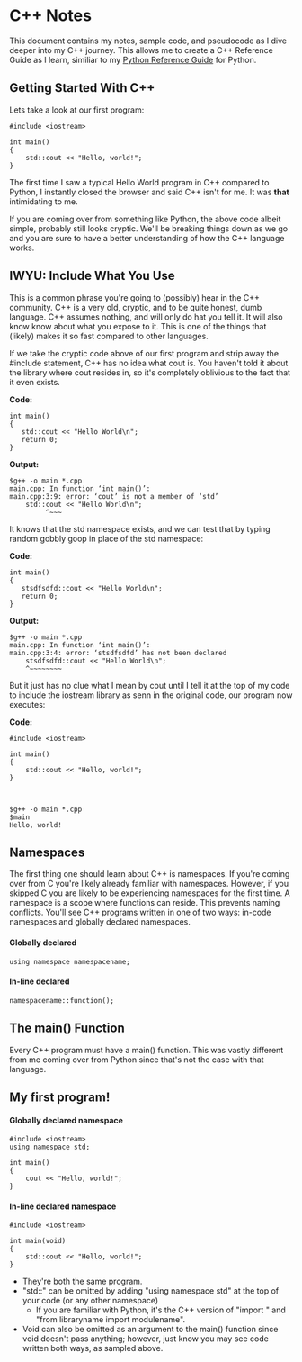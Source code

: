 # C++ Notes

This document contains my notes, sample code, and pseudocode as I dive deeper into my C++ journey. This allows me to create a C++ Reference Guide as I learn, similiar to my [Python Reference Guide](https://github.com/TypicalRandomNerd/python-reference-guide) for Python.

## Getting Started With C++
Lets take a look at our first program:

    #include <iostream>

    int main()
    {
        std::cout << "Hello, world!";
    }
    
The first time I saw a typical Hello World program in C++ compared to Python, I instantly closed the browser and said C++ isn't for me. It was **that** intimidating to me.  

If you are coming over from something like Python, the above code albeit simple, probably still looks cryptic. We'll be breaking things down as we go and you are sure to have a better understanding of how the C++ language works.

## IWYU: Include What You Use
This is a common phrase you're going to (possibly) hear in the C++ community. C++ is a very old, cryptic, and to be quite honest, dumb language. C++ assumes nothing, and will only do hat you tell it. It will also know know about what you expose to it. This is one of the things that (likely) makes it so fast compared to other languages.  

If we take the cryptic code above of our first program and strip away the #include statement, C++ has no idea what cout is. You haven't told it about the library where cout resides in, so it's completely oblivious to the fact that it even exists.  

**Code:**

    int main()
    {
       std::cout << "Hello World\n"; 
       return 0;
    }


**Output:**

    $g++ -o main *.cpp
    main.cpp: In function ‘int main()’:
    main.cpp:3:9: error: ‘cout’ is not a member of ‘std’
        std::cout << "Hello World\n";
             ^~~~

It knows that the std namespace exists, and we can test that by typing random gobbly goop in place of the std namespace:  

**Code:**

    int main()
    {
       stsdfsdfd::cout << "Hello World\n"; 
       return 0;
    }


**Output:**

    $g++ -o main *.cpp
    main.cpp: In function ‘int main()’:
    main.cpp:3:4: error: ‘stsdfsdfd’ has not been declared
        stsdfsdfd::cout << "Hello World\n";
        ^~~~~~~~~

But it just has no clue what I mean by cout until I tell it at the top of my code to include the iostream library as senn in the original code, our program now executes:  

**Code:**

    #include <iostream>

    int main()
    {
        std::cout << "Hello, world!";
    }
    
    
    
    $g++ -o main *.cpp
    $main
    Hello, world!

## Namespaces
The first thing one should learn about C++ is namespaces. If you're coming over from C you're likely already familiar with namespaces. However, if you skipped C you are likely to be experiencing namespaces for the first time. A namespace is a scope where functions can reside. This prevents naming conflicts. You'll see C++ programs written in one of two ways: in-code namespaces and globally declared namespaces.

#### Globally declared

    using namespace namespacename;

#### In-line declared

    namespacename::function();
    
## The main() Function
Every C++ program must have a main() function. This was vastly different from me coming over from Python since that's not the case with that language.

## My first program!
#### Globally declared namespace

    #include <iostream>
    using namespace std;

    int main()
    {
        cout << "Hello, world!";
    }


#### In-line declared namespace

    #include <iostream>

    int main(void)
    {
        std::cout << "Hello, world!";
    }

* They're both the same program.
* "std::" can be omitted by adding "using namespace std" at the top of your code (or any other namespace)
  * If you are familiar with Python, it's the C++ version of "import <libraryname>" and "from libraryname import modulename".
* Void can also be omitted as an argument to the main() function since void doesn't pass anything; however, just know you may see code written both ways, as sampled above.

